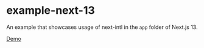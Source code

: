 # example-next-13

An example that showcases usage of next-intl in the `app` folder of Next.js 13.

[Demo](https://next-intl-example-next-13.vercel.app/)
